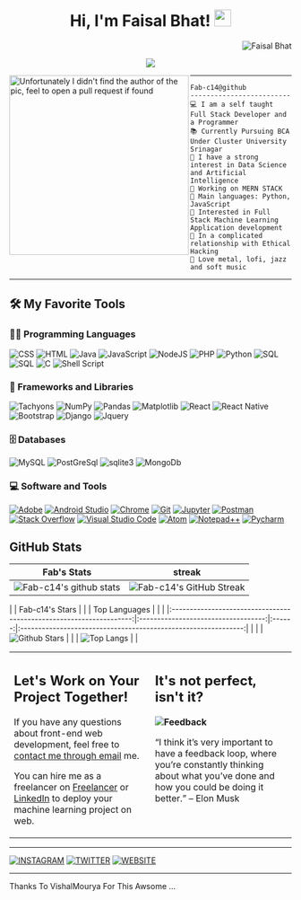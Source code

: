 <h1 align="center">
Hi, I'm Faisal Bhat!
  <img src="https://media.giphy.com/media/hvRJCLFzcasrR4ia7z/giphy.gif" width="30"></h1>
  <img src="https://komarev.com/ghpvc/?username=fab-c14&label=Profile%20Views&color=0e75b6&style=flat" align='right' alt="Faisal Bhat" />
<!--   <img src="https://gpvc.arturio.dev/fab-c14" alt="Profile views" align='right'/> <a href="https://github.com/fab-c14/fab-c14/"> </a>  -->
 
<br/>

<!-- Typing SVG by DenverCoder1 - https://github.com/DenverCoder1/readme-typing-svg -->
<p align="center">
   <a href="https://github.com/DenverCoder1/readme-typing-svg"><img src="https://readme-typing-svg.herokuapp.com?lines=Computer+Science+Student;Full+Stack+Web+Developer;_+_+_+Studying+At+Cluster+University+Srinagar;DS%20|%20AI%20|%20ML%20Enthusiastic;Always%20learning%20new%20things&center=true&width=380&height=45"></a>
</p>

<img align="left" src="https://picsum.photos/seed/picsum/200/300" alt="Unfortunately I didn't find the author of the pic, feel to open a pull request if found" width="320" />
<hr />

```
Fab-c14@github
-------------------------
💻 I am a self taught Full Stack Developer and a Programmer
📚 Currently Pursuing BCA Under Cluster University Srinagar
📝 I have a strong interest in Data Science and Artificial Intelligence
🔭 Working on MERN STACK
🌟 Main languages: Python, JavaScript
🚩 Interested in Full Stack Machine Learning Application development
💖 In a complicated relationship with Ethical Hacking
🎵 Love metal, lofi, jazz and soft music
```
<hr>


## 🛠️ My Favorite Tools

### 👨‍💻 Programming Languages

<p>
   <img alt="CSS" src="https://img.shields.io/badge/CSS%20-%231572B6.svg?logo=css3&logoColor=white">
    <img alt="HTML" src="https://img.shields.io/badge/HTML%20-%23E34F26.svg?logo=html5&logoColor=white">
   <img alt="Java" src="https://img.shields.io/badge/Java-%23007396.svg?logo=java&logoColor=white">
    <img alt="JavaScript" src="https://img.shields.io/badge/JavaScript%20-%23F7DF1E.svg?logo=javascript&logoColor=black">
    <img alt="NodeJS" src="https://img.shields.io/badge/Node.js%20-%2343853D.svg?logo=node.js&logoColor=white">
   <img alt="PHP" src="https://img.shields.io/badge/PHP-%23777BB4.svg?logo=php&logoColor=white">
   <img alt="Python" src="https://img.shields.io/badge/Python%20-%2314354C.svg?logo=python&logoColor=white">
   <img alt="SQL" src="https://img.shields.io/badge/SQL%20-%23025E8C.svg?logo=amazon-dynamodb&logoColor=white">
   <img alt="SQL" src="https://img.shields.io/badge/C++-C_PLUS_PLUS-blue.svg?style=flat&logo=c++">
   <img alt="C" src="https://img.shields.io/badge/C_Programming-00599C.svg?style=for-the-badge&logo=c&logoColor=white" />
   <img alt="Shell Script" src="https://img.shields.io/badge/Shell_Script-121011.svg?style=for-the-badge&logo=gnu-bash&logoColor=white" />
   

### 🧰 Frameworks and Libraries

<p>
    <img alt="Tachyons" src="https://img.shields.io/badge/Tachyons-Tachyons_Bootstrap-%23D00000.svg?logo=tachyons&logoColor=white">
    <img alt="NumPy" src="https://img.shields.io/badge/Numpy%20-%23013243.svg?logo=numpy&logoColor=white">
    <img alt="Pandas" src="https://img.shields.io/badge/Pandas%20-%23150458.svg?logo=pandas&logoColor=white">
    <img alt="Matplotlib" src="https://img.shields.io/badge/Matplotlib%20-%23FF6F00.svg?logo=Matplotlib&logoColor=white">
    <img alt="React" src="https://img.shields.io/badge/React-20232A.svg?style=for-the-badge&logo=react&logoColor=61DAFB">
    <img alt="React Native" src="https://img.shields.io/badge/React_Native-20232A.svg?style=for-the-badge&logo=react&logoColor=61DAFB">
    <img alt="Bootstrap" src="https://img.shields.io/badge/Bootstrap-563D7C.svg?style=for-the-badge&logo=bootstrap&logoColor=white">
    <img alt="Django" src="https://img.shields.io/badge/Django-092E20.svg?style=for-the-badge&logo=django&logoColor=white">
    <img alt="Jquery" src="https://img.shields.io/badge/jQuery-0769AD.svg?style=for-the-badge&logo=jquery&logoColor=white" />
    
</p>

### 🗄️ Databases 

<p>    
  <img alt="MySQL" src="https://img.shields.io/badge/MySQL-00000F?style=for-the-badge&logo=mysql&logoColor=white">
    <img alt="PostGreSql" src="https://img.shields.io/badge/PostgreSQL-316192?style=for-the-badge&logo=postgresql&logoColor=white">
    <img alt="sqlite3" src="https://img.shields.io/badge/SQLite-07405E?style=for-the-badge&logo=sqlite&logoColor=white"/>
  <img alt="MongoDb" src="https://img.shields.io/badge/MongoDB-4EA94B?style=for-the-badge&logo=mongodb&logoColor=white" />
<!--     <a href="#"><img alt="Microsoft Azure" src ="https://img.shields.io/badge/Microsoft_Azure-0089D6?style=for-the-badge&logo=microsoft-azure&logoColor=white"></a> -->
</p> 

### 💻 Software and Tools

<p>
    <a href="#"><img alt="Adobe" src="https://img.shields.io/badge/Adobe%20-%23FF0000.svg?logo=adobe&logoColor=white"></a>
    <a href="#"><img alt="Android Studio" src="https://img.shields.io/badge/Android%20Studio-008678.svg?logo=android-studio&logoColor=white"></a>
    <a href="#"><img alt="Chrome" src="https://img.shields.io/badge/Chrome-3DDC84?logo=google-chrome&logoColor=white"></a>
<!--     <a href="#"><img alt="Colab" src="https://img.shields.io/badge/Colab-00b56a.svg?logo=google-colab&logoColor=white"></a>
    <a href="#"><img alt="Codepen" src="https://img.shields.io/badge/Codepen-000000.svg?logo=codepen&logoColor=white"></a> -->
    <a href="#"><img alt="Git" src="https://img.shields.io/badge/Git%20-%23F05033.svg?logo=git&logoColor=white"></a>
<!--     <a href="#"><img alt="Google Sheets" src="https://img.shields.io/badge/Google%20Sheets%20-%2334A853.svg?logo=google%20sheets&logoColor=white"></a> -->
    <a href="#"><img alt="Jupyter" src="https://img.shields.io/badge/Jupyter%20-%23F37626.svg?logo=Jupyter&logoColor=white"></a>
    <a href="#"><img alt="Postman" src="https://img.shields.io/badge/Postman-FF6C37?logo=postman&logoColor=white"></a>
    <a href="#"><img alt="Stack Overflow" src="https://img.shields.io/badge/-Stack%20Overflow-FE7A16?logo=stack-overflow&logoColor=white"></a>
    <a href="#"><img alt="Visual Studio Code" src="https://img.shields.io/badge/Visual%20Studio%20Code-0078d7.svg?logo=visual-studio-code&logoColor=white"></a>
    <a href="#"><img alt="Atom" src="https://img.shields.io/badge/Atom-66595C?style=for-the-badge&logo=Atom&logoColor=white"></a>
    <a href="#"><img alt="Notepad++" src="https://img.shields.io/badge/Notepad++-90E59A.svg?style=for-the-badge&logo=notepad%2B%2B&logoColor=black"></a>
    <a href="#"><img alt="Pycharm" src="https://img.shields.io/badge/PyCharm-000000.svg?&style=for-the-badge&logo=PyCharm&logoColor=white"></a>
 
</p>

<p>
<!--     <a href="#"><img alt="A Laptop" src="https://img.shields.io/badge/Apple-MacBook_Air_2020-999999?style=for-the-badge&logo=apple&logoColor=white"></a>
### 👨🏽‍💻 Workspace
    <a href="#"><img alt="Spotify" src="https://img.shields.io/badge/Spotify-1ED760?&style=for-the-badge&logo=spotify&logoColor=white"></a> -->
</p>


## GitHub Stats


|            Fab's Stats                                      |                     streak                                  |
|:-------------------------------------------------------:|:-----------------------------------------------------------:|
|  ![Fab-c14's github stats](https://github-readme-stats.vercel.app/api?username=fab-c14&show_icons=true&theme=algolia)   |  ![Fab-c14's GitHub Streak](https://github-readme-streak-stats.herokuapp.com/?user=fab-c14&theme=algolia)                 | 
    

|  |                  Fab-c14's Stars                                    |                 |                      |                 Top Languages                                  |      |
|  |:-------------------------------------------------------------------:|:-----------------------------------:|:------:|:--------------------------------------------------------------:| |
|  | ![Github Stars](https://github-readme-stats.vercel.app/api?username=fab-c14&show_icons=true&locale=en&count_private=true&hide_rank=true&custom_title=My%20GitHub%20Stats&disable_animations=true&theme=algolia) |        |              | ![Top Langs](https://github-readme-stats.vercel.app/api/top-langs/?username=fab-c14&langs_count=8&theme=algolia&layout=compact) |  |




<table style="border: none">
  <tr>
  <td width="50%" valign="top">

## Let's Work on Your Project Together!

If you have any questions about front-end web development, feel free to <a href="mailto:plesim18@gmail.com">contact me through email</a> me.

You can hire me as a freelancer on <a href="https://www.freelancer.com/u/Faisal0093">Freelancer</a> or <a href="https://www.linkedin.com/in/faisal-ahmad-bhat-aaba29229">LinkedIn</a> to deploy your machine learning project on web.

  </td>
  <td width="50%" valign="top">

## It's not perfect, isn't it?

**<img alt="Feedback" src="https://img.shields.io/badge/Ask%20me-anything-1abc9c.svg">**

“I think it’s very important to have a feedback loop, where you’re constantly thinking about what you’ve done and how you could be doing it better.”
– Elon Musk

  </td>
  </tr>
</table>
<hr/>
 <a href="https://instagram.com/_fabc14?igshid=ZDc4ODBmNjlmNQ==" align="center"><img alt="INSTAGRAM" src="https://img.shields.io/badge/Instagram-E4405F?style=for-the-badge&logo=instagram&logoColor=white"/></a>
 <a href="https://twitter.com/fab14c" align="center"><img alt="TWITTER" src="https://img.shields.io/badge/Twitter-1DA1F2?style=for-the-badge&logo=twitter&logoColor=white"/></a>
 <a href="https://fabsfolio.live/" align="center"><img alt="WEBSITE" src="https://img.shields.io/badge/website-000000?style=for-the-badge&logo=About.me&logoColor=white" /> </a>
<hr />
Thanks To VishalMourya For This Awsome ...
